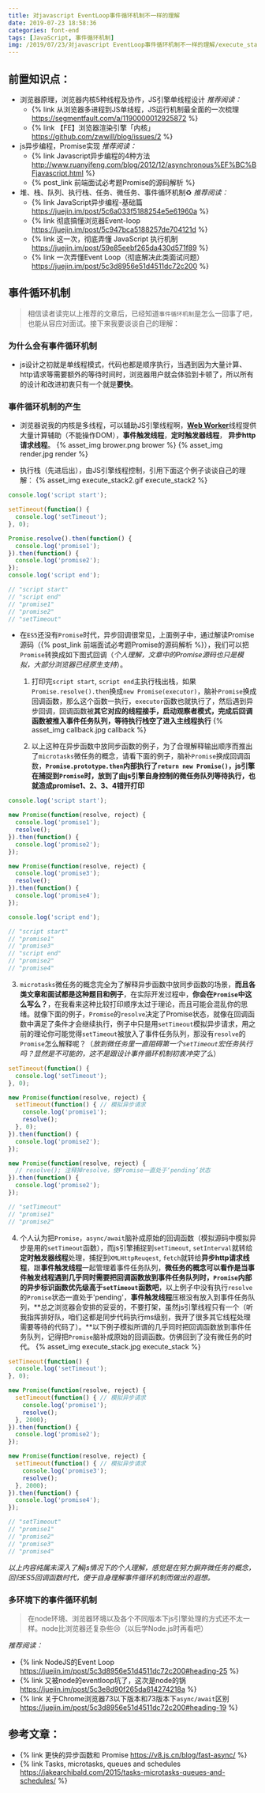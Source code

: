 ```yaml
---
title: 对javascript EventLoop事件循环机制不一样的理解
date: 2019-07-23 18:58:36
categories: font-end
tags: [JavaScript, 事件循环机制]
img: /2019/07/23/对javascript EventLoop事件循环机制不一样的理解/execute_stack.jpg
---
```


## 前置知识点：

- 浏览器原理，浏览器内核5种线程及协作，JS引擎单线程设计
  *推荐阅读：*
  - {% link 从浏览器多进程到JS单线程，JS运行机制最全面的一次梳理 https://segmentfault.com/a/1190000012925872 %}
  - {% link 【FE】浏览器渲染引擎「内核」 https://github.com/zwwill/blog/issues/2 %}
- js异步编程，Promise实现
  *推荐阅读：*
  - {% link Javascript异步编程的4种方法 http://www.ruanyifeng.com/blog/2012/12/asynchronous%EF%BC%BFjavascript.html %}
  - {% post_link 前端面试必考题Promise的源码解析 %}
- 堆、栈、队列、执行栈、任务、微任务、事件循环机制♻️
  *推荐阅读：*
  - {% link JavaScript异步编程-基础篇 https://juejin.im/post/5c6a033f5188254e5e61960a %}
  - {% link 彻底搞懂浏览器Event-loop https://juejin.im/post/5c947bca5188257de704121d %}
  - {% link 这一次，彻底弄懂 JavaScript 执行机制 https://juejin.im/post/59e85eebf265da430d571f89 %}
  - {% link 一次弄懂Event Loop（彻底解决此类面试问题） https://juejin.im/post/5c3d8956e51d4511dc72c200 %}

## 事件循环机制

> 相信读者读完以上推荐的文章后，已经知道`事件循环机制`是怎么一回事了吧，也能从容应对面试。接下来我要谈谈自己的理解：

### 为什么会有事件循环机制

- js设计之初就是单线程模式，代码也都是顺序执行，当遇到因为大量计算、http请求等需要额外的等待时间时，浏览器用户就会体验到卡顿了，所以所有的设计和改进初衷只有一个就是**要快**。

### 事件循环机制的产生

- 浏览器说我的内核是多线程，可以辅助JS引擎线程啊，[**Web Worker**](http://www.ruanyifeng.com/blog/2018/07/web-worker.html)线程提供大量计算辅助（不能操作DOM），**事件触发线程**，**定时触发器线程**， **异步http请求线程**。
{% asset_img brower.png brower %}
{% asset_img render.jpg render %}

- 执行栈（先进后出），由JS引擎线程控制，引用下面这个例子谈谈自己的理解：
{% asset_img execute_stack2.gif execute_stack2 %}
```js
console.log('script start');

setTimeout(function() {
  console.log('setTimeout');
}, 0);

Promise.resolve().then(function() {
  console.log('promise1');
}).then(function() {
  console.log('promise2');
});
console.log('script end');

// "script start"
// "script end"
// "promise1"
// "promise2"
// "setTimeout"
```

- 在`ES5`还没有`Promise`时代，异步回调很常见，上面例子中，通过解读Promise源码（{% post_link 前端面试必考题Promise的源码解析 %}），我们可以把`Promise`转换成如下图式回调（*个人理解，文章中的Promise源码也只是模拟，大部分浏览器已经原生支持*）。
  1. 打印完`script start`, `script end`主执行栈出栈，如果`Promise.resolve().then`换成`new Promise(executor)`，脑补`Promise`换成回调函数，那么这个函数一执行，`executor`函数也就执行了，然后遇到异步回调，回调函数被**其它对应的线程接手，启动观察者模式，完成后回调函数被推入事件任务队列，等待执行栈空了进入主线程执行**
{% asset_img callback.jpg callback %}

  2. 以上这种在异步函数中放同步函数的例子，为了合理解释输出顺序而推出了`microtasks`微任务的概念，请看下面的例子，脑补`Promise`换成回调函数，**`Promise.prototype.then`内部执行了`return new Promise()`，js引擎在捕捉到`Promise`时，放到了由js引擎自身控制的微任务队列等待执行，也就造成promise1、2、3、4错开打印**
```js
console.log('script start');

new Promise(function(resolve, reject) {
  console.log('promise1');
  resolve();
}).then(function() {
  console.log('promise2');
});

new Promise(function(resolve, reject) {
  console.log('promise3');
  resolve();
}).then(function() {
  console.log('promise4');
});

console.log('script end');

// "script start"
// "promise1"
// "promise3"
// "script end"
// "promise2"
// "promise4"

```

  3. `microtasks`微任务的概念完全为了解释异步函数中放同步函数的场景，**而且各类文章和面试都是这种题目和例子**，在实际开发过程中，**你会在`Promise`中这么写么？**，在我看来这种比较打印顺序太过于理论，而且可能会混乱你的思绪。就像下面的例子，`Promise`的`resolve`决定了Promise状态，就像在回调函数中满足了条件才会继续执行，例子中只是用`setTimeout`模拟异步请求，用之前的理论你可能觉得`setTimeout`被放入了事件任务队列，那没有`resolve`的`Promise`怎么解释呢？（*放到微任务里一直阻碍第一个`setTimeout`宏任务执行吗？显然是不可能的，这不是跟设计事件循环机制初衷冲突了么*）
```js
setTimeout(function() {
  console.log('setTimeout');
}, 0);

new Promise(function(resolve, reject) {
  setTimeout(function() { // 模拟异步请求
    console.log('promise1');
    resolve();
  }, 0);
}).then(function() {
  console.log('promise2');
});

new Promise(function(resolve, reject) {
  // resolve(); 注释掉resolve，使Promise一直处于‘pending’状态
}).then(function() {
  console.log('promise2');
});

// "setTimeout"
// "promise1"
// "promise2"

```

  4. 个人认为把`Promise`，`async/await`脑补成原始的回调函数（模拟源码中模拟异步是用的`setTimeout`函数），而js引擎捕捉到`setTimeout`, `setInterval`就转给**定时触发器线程**处理，捕捉到`XMLHttpReuqest`, `fetch`就转给**异步http请求线程**，跟**事件触发线程**一起管理着事件任务队列，**微任务的概念可以看作是当事件触发线程遇到几乎同时需要把回调函数放到事件任务队列时，`Promise`内部的异步标识函数优先级高于`setTimeout`函数吧**，以上例子中没有执行`resolve`的`Promise`状态一直处于'pending'，**事件触发线程**压根没有放入到事件任务队列，**总之浏览器会安排的妥妥的，不要打架，虽然js引擎线程只有一个（听我指挥排好队，咱们这都是同步代码执行ms级别，我开了很多其它线程处理需要等待的代码了）。**以下例子模拟所谓的几乎同时把回调函数放到事件任务队列，记得把`Promise`脑补成原始的回调函数。仿佛回到了没有微任务的时代。
  {% asset_img execute_stack.jpg execute_stack %}
```js
setTimeout(function() {
  console.log('setTimeout');
}, 0);

new Promise(function(resolve, reject) {
  setTimeout(function() { // 模拟异步请求
    console.log('promise1');
    resolve();
  }, 2000);
}).then(function() {
  console.log('promise2');
});

new Promise(function(resolve, reject) {
  setTimeout(function() { // 模拟异步请求
    console.log('promise3');
    resolve();
  }, 2000);
}).then(function() {
  console.log('promise4');
});

// "setTimeout"
// "promise1"
// "promise2"
// "promise3"
// "promise4"

```

*以上内容纯属未深入了解js情况下的个人理解，感觉是在努力摒弃微任务的概念，回归ES5回调函数时代，便于自身理解事件循环机制而做出的遐想。*

### 多环境下的事件循环机制

> 在node环境、浏览器环境以及各个不同版本下js引擎处理的方式还不太一样。node比浏览器还复杂些😢（以后学Node.js时再看吧）

*推荐阅读：*

- {% link NodeJS的Event Loop https://juejin.im/post/5c3d8956e51d4511dc72c200#heading-25 %}
- {% link 又被node的eventloop坑了，这次是node的锅 https://juejin.im/post/5c3e8d90f265da614274218a %}
- {% link 关于Chrome浏览器73以下版本和73版本下`async/await`区别 https://juejin.im/post/5c3d8956e51d4511dc72c200#heading-19 %}

##  参考文章：
- {% link 更快的异步函数和 Promise https://v8.js.cn/blog/fast-async/ %}
- {% link Tasks, microtasks, queues and schedules https://jakearchibald.com/2015/tasks-microtasks-queues-and-schedules/ %}